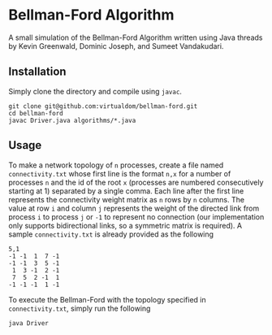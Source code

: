 # Bellman-Ford Algorithm
A small simulation of the Bellman-Ford Algorithm written using Java threads by Kevin Greenwald, Dominic Joseph, and Sumeet Vandakudari.

## Installation
Simply clone the directory and compile using `javac`.

```
git clone git@github.com:virtualdom/bellman-ford.git
cd bellman-ford
javac Driver.java algorithms/*.java
```

## Usage
To make a network topology of `n` processes, create a file named `connectivity.txt` whose first line is the format `n,x` for a number of processes `n` and the id of the root `x` (processes are numbered consecutively starting at 1) separated by a single comma. Each line after the first line represents the connectivity weight matrix as `n` rows by `n` columns. The value at row `i` and column `j` represents the weight of the directed link from process `i` to process `j` or `-1` to represent no connection (our implementation only supports bidirectional links, so a symmetric matrix is required). A sample `connectivity.txt` is already provided as the following

```
5,1
-1 -1  1  7 -1
-1 -1  3  5 -1
 1  3 -1  2 -1
 7  5  2 -1  1
-1 -1 -1  1 -1

```

To execute the Bellman-Ford with the topology specified in `connectivity.txt`, simply run the following

```
java Driver
```
